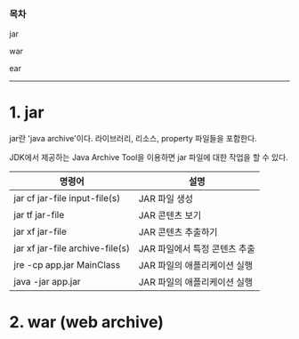 ### 목차

jar

war

ear

---

# 1. jar

jar란 'java archive'이다.
라이브러리, 리소스, property 파일들을 포함한다.

JDK에서 제공하는 Java Archive Tool을 이용하면 jar 파일에 대한 작업을 할 수 있다.

|명령어|설명|
|-------------|-------------------|
|jar cf jar-file input-file(s)|JAR 파일 생성|
|jar tf jar-file|JAR 콘텐츠 보기|
|jar xf jar-file|JAR 콘텐츠 추출하기|
|jar xf jar-file archive-file(s)|JAR 파일에서 특정 콘텐츠 추출|
|jre -cp app.jar MainClass|JAR 파일의 애플리케이션 실행|
|java -jar app.jar|JAR 파일의 애플리케이션 실행|

# 2. war (web archive)
